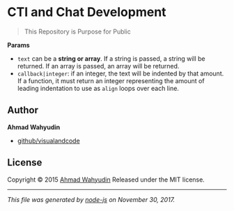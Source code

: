 # CTI and Chat Development 

> This Repository is Purpose for Public

**Params**

* `text` can be a **string or array**. If a string is passed, a string will be returned. If an array is passed, an array will be returned.
* `callback|integer`: if an integer, the text will be indented by that amount. If a function, it must return an integer representing the amount of leading indentation to use as `align` loops over each line.

## Author

**Ahmad Wahyudin**

+ [github/visualandcode](https://github.com/visualandcode)

## License

Copyright © 2015 [Ahmad Wahyudin](https://github.com/visualandcode)
Released under the MIT license.

***

_This file was generated by [node-js](https://nodejs.com) on November 30, 2017._
